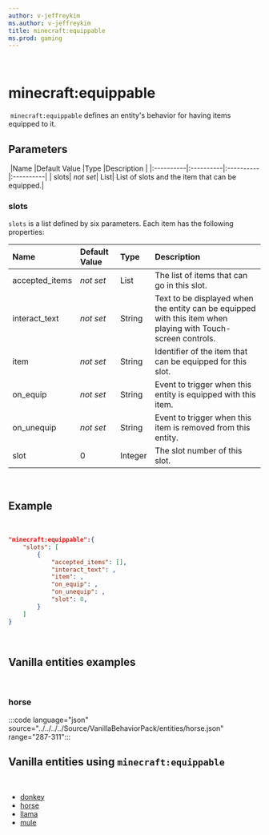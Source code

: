 ```yaml
---
author: v-jeffreykim
ms.author: v-jeffreykim
title: minecraft:equippable
ms.prod: gaming
---
```

​
# minecraft:equippable
​
`minecraft:equippable` defines an entity's behavior for having items equipped to it.
​
## Parameters
​
|Name |Default Value  |Type  |Description  |
|:----------|:----------|:----------|:----------|
| slots| *not set*| List| List of slots and the item that can be equipped.|

### slots

`slots` is a list defined by six parameters. Each item has the following properties:

| Name| Default Value| Type| Description |
|:-----------|:-----------|:-----------|:-----------|
| accepted_items| *not set*| List| The list of items that can go in this slot. |
| interact_text| *not set*| String| Text to be displayed when the entity can be equipped with this item when playing with Touch-screen controls. |
| item| *not set*| String| Identifier of the item that can be equipped for this slot. |
| on_equip| *not set*| String| Event to trigger when this entity is equipped with this item. |
| on_unequip| *not set*| String| Event to trigger when this item is removed from this entity. |
| slot| 0| Integer| The slot number of this slot. |
​
## Example
​
```json
"minecraft:equippable":{
    "slots": [
        {
            "accepted_items": [],
            "interact_text": ,
            "item": ,
            "on_equip": ,
            "on_unequip": ,
            "slot": 0,
        }
    ]
}
```
​
## Vanilla entities examples
​
### horse

:::code language="json" source="../../../../Source/VanillaBehaviorPack/entities/horse.json" range="287-311":::
​
## Vanilla entities using `minecraft:equippable`
​
- [donkey](../../../../Source/VanillaBehaviorPack_Snippets/entities/donkey.md)
- [horse](../../../../Source/VanillaBehaviorPack_Snippets/entities/horse.md)
- [llama](../../../../Source/VanillaBehaviorPack_Snippets/entities/llama.md)
- [mule](../../../../Source/VanillaBehaviorPack_Snippets/entities/mule.md)
